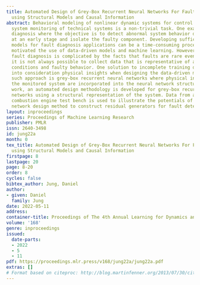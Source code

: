 ```yaml
---
title: Automated Design of Grey-Box Recurrent Neural Networks For Fault Diagnosis
  using Structural Models and Causal Information
abstract: Behavioral modeling of nonlinear dynamic systems for control design and
  system monitoring of technical systems is a non-trivial task. One example is fault
  diagnosis where the objective is to detect abnormal system behavior due to faults
  at an early stage and isolate the faulty component. Developing sufficiently accurate
  models for fault diagnosis applications can be a time-consuming process which has
  motivated the use of data-driven models and machine learning. However, data-driven
  fault diagnosis is complicated by the facts that faults are rare events, and that
  it is not always possible to collect data that is representative of all operating
  conditions and faulty behavior. One solution to incomplete training data is to take
  into consideration physical insights when designing the data-driven models. One
  such approach is grey-box recurrent neural networks where physical insights about
  the monitored system are incorporated into the neural network structure. In this
  work, an automated design methodology is developed for grey-box recurrent neural
  networks using a structural representation of the system. Data from an internal
  combustion engine test bench is used to illustrate the potentials of the proposed
  network design method to construct residual generators for fault detection and isolation.
layout: inproceedings
series: Proceedings of Machine Learning Research
publisher: PMLR
issn: 2640-3498
id: jung22a
month: 0
tex_title: Automated Design of Grey-Box Recurrent Neural Networks For Fault Diagnosis
  using Structural Models and Causal Information
firstpage: 8
lastpage: 20
page: 8-20
order: 8
cycles: false
bibtex_author: Jung, Daniel
author:
- given: Daniel
  family: Jung
date: 2022-05-11
address:
container-title: Proceedings of The 4th Annual Learning for Dynamics and Control Conference
volume: '168'
genre: inproceedings
issued:
  date-parts:
  - 2022
  - 5
  - 11
pdf: https://proceedings.mlr.press/v168/jung22a/jung22a.pdf
extras: []
# Format based on citeproc: http://blog.martinfenner.org/2013/07/30/citeproc-yaml-for-bibliographies/
---
```

